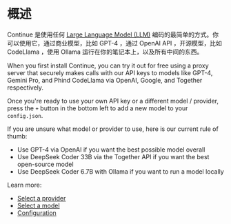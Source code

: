 # 概述

Continue 是使用任何 [Large Language Model (LLM)](https://www.youtube.com/watch?v=zjkBMFhNj_g) 编码的最简单的方式。你可以使用它，通过商业模型，比如 GPT-4 ，通过 OpenAI API ，开源模型，比如 CodeLlama ，使用 Ollama 运行在你的笔记本上，以及所有中间的东西。

When you first install Continue, you can try it out for free using a proxy server that securely makes calls with our API keys to models like GPT-4, Gemini Pro, and Phind CodeLlama via OpenAI, Google, and Together respectively.

Once you're ready to use your own API key or a different model / provider, press the `+` button in the bottom left to add a new model to your `config.json`.

If you are unsure what model or provider to use, here is our current rule of thumb:

- Use GPT-4 via OpenAI if you want the best possible model overall
- Use DeepSeek Coder 33B via the Together API if you want the best open-source model
- Use DeepSeek Coder 6.7B with Ollama if you want to run a model locally

Learn more:

- [Select a provider](select-provider.md)
- [Select a model](select-model.md)
- [Configuration](configuration.md)
